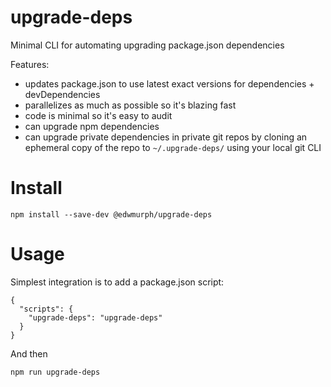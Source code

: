 # upgrade-deps

Minimal CLI for automating upgrading package.json dependencies

Features:
- updates package.json to use latest exact versions for dependencies + devDependencies
- parallelizes as much as possible so it's blazing fast
- code is minimal so it's easy to audit
- can upgrade npm dependencies
- can upgrade private dependencies in private git repos by cloning an ephemeral copy of the repo to `~/.upgrade-deps/` using your local git CLI

# Install

```
npm install --save-dev @edwmurph/upgrade-deps
```

# Usage

Simplest integration is to add a package.json script:

```
{
  "scripts": {
    "upgrade-deps": "upgrade-deps"
  }
}
```

And then

```
npm run upgrade-deps
```
